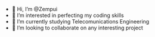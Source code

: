 - 👋 Hi, I’m @Zempui
- 👀 I’m interested in perfecting my coding skills
- 🌱 I’m currently studying Telecomunications Engineering
- 💞️ I’m looking to collaborate on any interesting project

<!---
Zempui/Zempui is a ✨ special ✨ repository because its `README.md` (this file) appears on your GitHub profile.
You can click the Preview link to take a look at your changes.
--->
